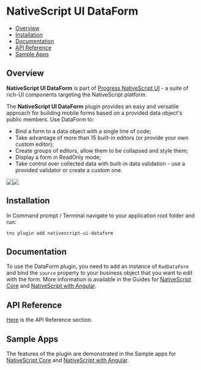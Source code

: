 # NativeScript UI DataForm

- [Overview](#overview)
- [Installation](#installation)
- [Documentation](#documentation)
- [API Reference](#api-reference)
- [Sample Apps](#sample-apps)


## Overview

**NativeScript UI DataForm** is part of [Progress NativeScript UI](https://www.nativescript.org/ui-for-nativescript) - a suite of rich-UI components targeting the NativeScript platform.

The **NativeScript UI DataForm** plugin provides an easy and versatile approach for building mobile forms based on a provided data object's public members. Use DataForm to:

* Bind a form to a data object with a single line of code;
* Take advantage of more than 15 built-in editors (or provide your own custom editor);
* Create groups of editors, allow them to be collapsed and style them;
* Display a form in ReadOnly mode;
* Take control over collected data with built-in data validation - use a provided validator or create a custom one.

<img src="https://docs.nativescript.org/img/ui-for-nativescript/dataform-ios.png"><img src="https://docs.nativescript.org/img/ui-for-nativescript/dataform-android.png">

## Installation

In Command prompt / Terminal navigate to your application root folder and run:

```
tns plugin add nativescript-ui-dataform
```

## Documentation

To use the DataForm plugin, you need to add an instance of `RadDataForm` and bind the `source` property to your business object that you want to edit with the form.
More information is available in the Guides for [NativeScript Core](http://docs.telerik.com/devtools/nativescript-ui/Controls/NativeScript/DataForm/dataform-overview) and [NativeScript with Angular](http://docs.telerik.com/devtools/nativescript-ui/Controls/Angular/DataForm/dataform-overview).

## API Reference

[Here](http://docs.telerik.com/devtools/nativescript-ui/api/classes/raddataform.html) is the API Reference section.

## Sample Apps

The features of the plugin are demonstrated in the Sample apps for [NativeScript Core](https://github.com/telerik/nativescript-ui-samples) and [NativeScript with Angular](https://github.com/telerik/nativescript-ui-samples-angular).
